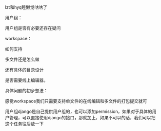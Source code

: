 lzt和hyq睡懒觉咕咕了

用户组：

用户组是否有必要还存在疑问

workspace：

如何支持

多文件还是怎么做

还有具体的目录设计

是否需要线上编辑器。

具体问题的初步想法：

感觉workspace我们只需要支持单文件的在线编辑和多文件的打包提交就可

用户组django是自己提供用户组的，也可以添加permission，如果对于具体的用户管理，可以直接使用django的接口，那就加上，如果不可以的话，我们可以把这个任务往后放一下